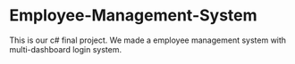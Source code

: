 # Employee-Management-System
This is our c# final project. We made a employee management system with multi-dashboard login system. 
